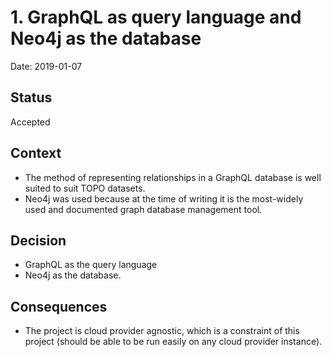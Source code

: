 # 1. GraphQL as query language and Neo4j as the database

Date: 2019-01-07

## Status

Accepted

## Context

* The method of representing relationships in a GraphQL database is well suited to suit TOPO datasets. 
* Neo4j was used because at the time of writing it is the most-widely used and documented graph database management tool. 

## Decision

* GraphQL as the query language
* Neo4j as the database.

## Consequences

* The project is cloud provider agnostic, which is a constraint of this project (should be able to be run easily on any cloud provider instance).
